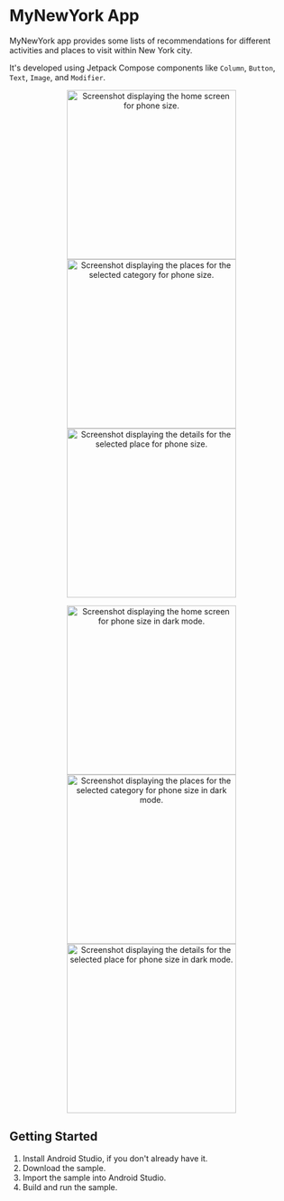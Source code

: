 MyNewYork App
==================================

MyNewYork app provides some lists of recommendations for different activities and places to visit within New York city.

It's developed using Jetpack Compose components like ```Column```, ```Button```, ```Text```, ```Image```, and ```Modifier```.

<p align="center">
  <img src="./asset-docs/categories_demo_light.png" width="300px" alt="Screenshot displaying the home screen for phone size.">
  <img src="./asset-docs/places_demo_light.png" width="300px" alt="Screenshot displaying the places for the selected category for phone size.">
  <img src="./asset-docs/details_demo_light.png" width="300px" alt="Screenshot displaying the details for the selected place for phone size.">
</p>

<p align="center">
  <img src="./asset-docs/categories_demo_dark.png" width="300px" alt="Screenshot displaying the home screen for phone size in dark mode.">
  <img src="./asset-docs/places_demo_dark.png" width="300px" alt="Screenshot displaying the places for the selected category for phone size in dark mode.">
  <img src="./asset-docs/details_demo_dark.png" width="300px" alt="Screenshot displaying the details for the selected place for phone size in dark mode.">
</p>

Getting Started
---------------

1. Install Android Studio, if you don't already have it.
2. Download the sample.
3. Import the sample into Android Studio.
4. Build and run the sample.